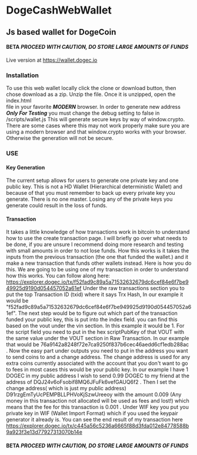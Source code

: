 # DogeCashWebWallet
## Js based wallet for DogeCoin
#### BETA **_PROCEED WITH CAUTION, DO STORE LARGE AMOUNTS OF FUNDS_**
Live version at https://wallet.dogec.io
### Installation
To use this web wallet locally click the clone or download button, then chose download as a zip. Unzip the file. Once it is unzipped, open the index.html  
file in your favorite **_MODERN_** browser.
In order to generate new address **_Only For Testing_** you must change the debug setting to
false in /scripts/wallet.js This will generate secure keys by way of window.crypto. There are
some cases where this may not work properly make sure you are using a modern browser and that
window.crypto works with your browser. Otherwise the generation will not be secure.
### USE

#### Key Generation
The current setup allows for users to generate one private key and one public key. This is not a HD Wallet (Hierarchical deterministic Wallet) and because of that you must remember to back up every private key you generate. There is no one master. Losing any of the private keys you generate could result in the loss of funds.

#### Transaction
It takes a little knowledge of how transactions work in bitcoin to understand how to use the create transaction page. I will briefly go over what needs to be done, if you are unsure I recommend doing more research and testing with small amounts in order to not lose funds. How this works is it takes the inputs from the previous transaction (the one that funded the wallet.) and it make a new transaction that funds other wallets instead. Here is how you do this. We are going to be using one of my transaction in order to understand how this works. You can follow along here: https://explorer.dogec.io/tx/f52fad9c89a5a71532632679dc6cef84e6f7be949925d9190d054457052a61ef Under the raw transactions section you to put the top Transaction ID (txid) where it says Trx Hash, In our example it would be "f52fad9c89a5a71532632679dc6cef84e6f7be949925d9190d054457052a61ef". The next step would be to figure out which part of the transaction funded your public key, this is put into the index field. you can find this based on the vout under the vin section. In this example it would be 1. For the script field you need to put in the hex scriptPubKey of that VOUT with the same value under the VOUT section in Raw Transaction. In our example that would be 76a9142a8248f72e7ca9250f837b6cec46aedd6cf1edb288ac . Now the easy part under outputs you need to put in the address you want to send coins to and a change address. The change address is used for any extra coins currently associated with the account that you don't want to go to fees in most cases this would be your public key. In our example I have 1 DOGEC in my public address I wish to send 0.99 DOGEC to my friend at the address of DQJ24v6oFsobif8MQ6JFuFk6vefGAUQ6f2 . Then I set the change address( which is just my public address) D91rzgEmTyUcPEMPBLLPHVoKjSzwUreeoy with the amount 0.009 (Any money in this transaction not allocated will be used as fees and lost!) which means that the fee for this transaction is 0.001 . Under WIF key you put you private key in WIF (Wallet Import Format)  which if you used the keypair generator it already is. You can see the end result of my transaction here https://explorer.dogec.io/tx/c445a56c5236a6665f88d3fda012e84778588b9a923f3e13d77927313070b14e

#### BETA **_PROCEED WITH CAUTION, DO STORE LARGE AMOUNTS OF FUNDS_**
